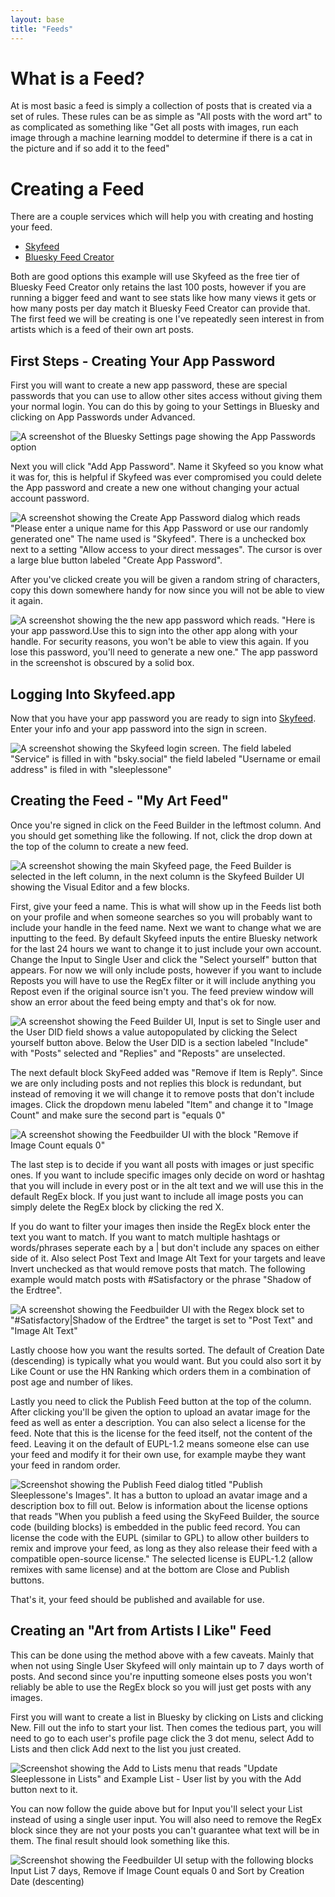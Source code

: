 ```yaml
---
layout: base
title: "Feeds"
---
```


# What is a Feed?

At is most basic a feed is simply a collection of posts that is created via a set of rules.  These rules can be as simple as "All posts with the word art" to as complicated as something like "Get all posts with images, run each image through a machine learning moddel to determine if there is a cat in the picture and if so add it to the feed"

# Creating a Feed

There are a couple services which will help you with creating and hosting your feed.

* [Skyfeed](https://skyfeed.app/)
* [Bluesky Feed Creator](https://blueskyfeedcreator.com/)

Both are good options this example will use Skyfeed as the free tier of Bluesky Feed Creator only retains the last 100 posts, however if you are running a bigger feed and want to see stats like how many views it gets or how many posts per day match it Bluesky Feed Creator can provide that.  The first feed we will be creating is one I've repeatedly seen interest in from artists which is a feed of their own art posts.

## First Steps - Creating Your App Password

First you will want to create a new app password, these are special passwords that you can use to allow other sites access without giving them your normal login.  You can do this by going to your Settings in Bluesky and clicking on App Passwords under Advanced.

![A screenshot of the Bluesky Settings page showing the App Passwords option](/assets/images/BskySettings.png)

Next you will click "Add App Password".  Name it Skyfeed so you know what it was for, this is helpful if Skyfeed was ever compromised you could delete the App password and create a new one without changing your actual account password.

![A screenshot showing the Create App Password dialog which reads "Please enter a unique name for this App Password or use our randomly generated one" The name used is "Skyfeed". There is a unchecked box next to a setting "Allow access to your direct messages". The cursor is over a large blue button labeled "Create App Password".](/assets/images/CreateAppPassword1.png)

After you've clicked create you will be given a random string of characters, copy this down somewhere handy for now since you will not be able to view it again.

![A screenshot showing the the new app password which reads. "Here is your app password.Use this to sign into the other app along with your handle.  For security reasons, you won't be able to view this again. If you lose this password, you'll need to generate a new one." The app password in the screenshot is obscured by a solid box.](/assets/images/CreateAppPassword2.png)

## Logging Into Skyfeed.app

Now that you have your app password you are ready to sign into [Skyfeed](https://skyfeed.app).  Enter your info and your app password into the sign in screen.

![A screenshot showing the Skyfeed login screen.  The field labeled "Service" is filled in with "bsky.social" the field labeled "Username or email address" is filed in with "sleeplessone"](/assets/images/SkyfeedSignIn.png)

## Creating the Feed - "My Art Feed"

Once you're signed in click on the Feed Builder in the leftmost column. And you should get something like the following.  If not, click the drop down at the top of the column to create a new feed.

![A screenshot showing the main Skyfeed page, the Feed Builder is selected in the left column, in the next column is the Skyfeed Builder UI showing the Visual Editor and a few blocks.](/assets/images/SkyFeedFeedBuilder1.png)

First, give your feed a name.  This is what will show up in the Feeds list both on your profile and when someone searches so you will probably want to include your handle in the feed name.  Next we want to change what we are inputting to the feed.  By default Skyfeed inputs the entire Bluesky network for the last 24 hours we want to change it to just include your own account.  Change the Input to Single User and click the "Select yourself" button that appears.  For now we will only include posts, however if you want to include Reposts you will have to use the RegEx filter or it will include anything you Repost even if the original source isn't you.  The feed preview window will show an error about the feed being empty and that's ok for now.

![A screenshot showing the Feed Builder UI, Input is set to Single user and the User DID field shows a value autopopulated by clicking the Select yourself button above.  Below the User DID is a section labeled "Include" with "Posts" selected and "Replies" and "Reposts" are unselected.](/assets/images/SkyFeedFeedBuilder2.png)

The next default block SkyFeed added was "Remove if Item is Reply".  Since we are only including posts and not replies this block is redundant, but instead of removing it we will change it to remove posts that don't include images.  Click the dropdown menu labeled "Item" and change it to "Image Count" and make sure the second part is "equals 0"

![A screenshot showing the Feedbuilder UI with the block "Remove if Image Count equals 0"](/assets/images/SkyFeedFeedBuilder3.png)

The last step is to decide if you want all posts with images or just specific ones.  If you want to include specific images only decide on word or hashtag that you will include in every post or in the alt text and we will use this in the default RegEx block.  If you just want to include all image posts you can simply delete the RegEx block by clicking the red X.

If you do want to filter your images then inside the RegEx block enter the text you want to match.  If you want to match multiple hashtags or words/phrases seperate each by a | but don't include any spaces on either side of it.  Also select Post Text and Image Alt Text for your targets and leave Invert unchecked as that would remove posts that match.  The following example would match posts with #Satisfactory or the phrase "Shadow of the Erdtree".

![A screenshot showing the Feedbuilder UI with the Regex block set to "#Satisfactory|Shadow of the Erdtree" the target is set to "Post Text" and "Image Alt Text"](/assets/images/SkyFeedFeedBuilder4.png)

Lastly choose how you want the results sorted.  The default of Creation Date (descending) is typically what you would want.  But you could also sort it by Like Count or use the HN Ranking which orders them in a combination of post age and number of likes.

Lastly you need to click the Publish Feed button at the top of the column.  After clicking you'll be given the option to upload an avatar image for the feed as well as enter a description.  You can also select a license for the feed.  Note that this is the license for the feed itself, not the content of the feed.  Leaving it on the default of EUPL-1.2 means someone else can use your feed and modify it for their own use, for example maybe they want your feed in random order.

![Screenshot showing the Publish Feed dialog titled "Publish Sleeplessone's Images".  It has a button to upload an avatar image and a description box to fill out.  Below is information about the license options that reads "When you publish a feed using the SkyFeed Builder, the source code (building blocks) is embedded in the public feed record.  You can license the code with the EUPL (similar to GPL) to allow other builders to remix and improve your feed, as long as they also release their feed with a compatible open-source license."  The selected license is EUPL-1.2 (allow remixes with same license) and at the bottom are Close and Publish buttons.](/assets/images/SkyFeedFeedPublishDialog.png)

That's it, your feed should be published and available for use.

## Creating an "Art from Artists I Like" Feed

This can be done using the method above with a few caveats.  Mainly that when not using Single User Skyfeed will only maintain up to 7 days worth of posts.  And second since you're inputting someone elses posts you won't reliably be able to use the RegEx block so you will just get posts with any images.

First you will want to create a list in Bluesky by clicking on Lists and clicking New.  Fill out the info to start your list.  Then comes the tedious part, you will need to go to each user's profile page click the 3 dot menu, select Add to Lists and then click Add next to the list you just created.

![Screenshot showing the Add to Lists menu that reads "Update Sleeplessone in Lists" and Example List - User list by you with the Add button next to it.](/assets/images/AddToList.png)

You can now follow the guide above but for Input you'll select your List instead of using a single user input.  You will also need to remove the RegEx block since they are not your posts you can't guarantee what text will be in them.  The final result should look something like this.

![Screenshot showing the Feedbuilder UI setup with the following blocks Input List 7 days, Remove if Image Count equals 0 and Sort by Creation Date (descenting)](/assets/images/ImagesFromFollows.png)
